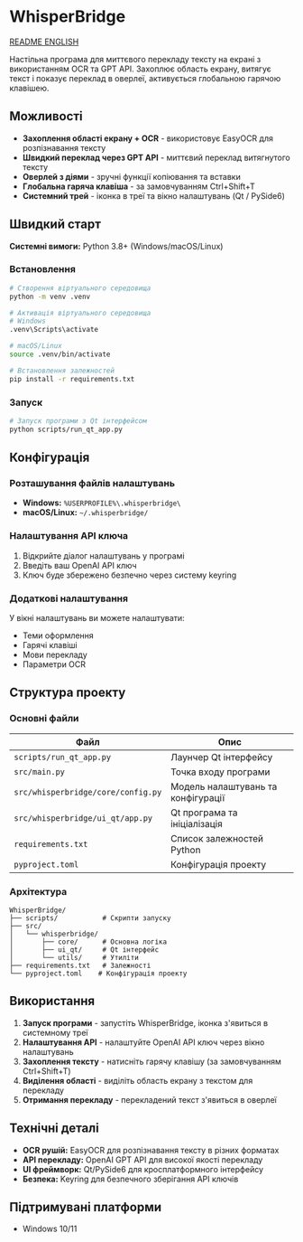 # WhisperBridge

[README ENGLISH](README.md)

Настільна програма для миттєвого перекладу тексту на екрані з використанням OCR та GPT API. Захоплює область екрану, витягує текст і показує переклад в оверлеї, активується глобальною гарячою клавішею.

## Можливості

- **Захоплення області екрану + OCR** - використовує EasyOCR для розпізнавання тексту
- **Швидкий переклад через GPT API** - миттєвий переклад витягнутого тексту
- **Оверлей з діями** - зручні функції копіювання та вставки
- **Глобальна гаряча клавіша** - за замовчуванням Ctrl+Shift+T
- **Системний трей** - іконка в треї та вікно налаштувань (Qt / PySide6)

## Швидкий старт

**Системні вимоги:** Python 3.8+ (Windows/macOS/Linux)

### Встановлення

```bash
# Створення віртуального середовища
python -m venv .venv

# Активація віртуального середовища
# Windows
.venv\Scripts\activate

# macOS/Linux
source .venv/bin/activate

# Встановлення залежностей
pip install -r requirements.txt
```

### Запуск

```bash
# Запуск програми з Qt інтерфейсом
python scripts/run_qt_app.py
```

## Конфігурація

### Розташування файлів налаштувань

- **Windows:** `%USERPROFILE%\.whisperbridge\`
- **macOS/Linux:** `~/.whisperbridge/`

### Налаштування API ключа

1. Відкрийте діалог налаштувань у програмі
2. Введіть ваш OpenAI API ключ
3. Ключ буде збережено безпечно через систему keyring

### Додаткові налаштування

У вікні налаштувань ви можете налаштувати:
- Теми оформлення
- Гарячі клавіші
- Мови перекладу
- Параметри OCR

## Структура проекту

### Основні файли

| Файл | Опис |
|------|------|
| `scripts/run_qt_app.py` | Лаунчер Qt інтерфейсу |
| `src/main.py` | Точка входу програми |
| `src/whisperbridge/core/config.py` | Модель налаштувань та конфігурації |
| `src/whisperbridge/ui_qt/app.py` | Qt програма та ініціалізація |
| `requirements.txt` | Список залежностей Python |
| `pyproject.toml` | Конфігурація проекту |

### Архітектура

```
WhisperBridge/
├── scripts/           # Скрипти запуску
├── src/
│   └── whisperbridge/
│       ├── core/      # Основна логіка
│       ├── ui_qt/     # Qt інтерфейс
│       └── utils/     # Утиліти
├── requirements.txt   # Залежності
└── pyproject.toml    # Конфігурація проекту
```

## Використання

1. **Запуск програми** - запустіть WhisperBridge, іконка з'явиться в системному треї
2. **Налаштування API** - налаштуйте OpenAI API ключ через вікно налаштувань
3. **Захоплення тексту** - натисніть гарячу клавішу (за замовчуванням Ctrl+Shift+T)
4. **Виділення області** - виділіть область екрану з текстом для перекладу
5. **Отримання перекладу** - перекладений текст з'явиться в оверлеї

## Технічні деталі

- **OCR рушій:** EasyOCR для розпізнавання тексту в різних форматах
- **API перекладу:** OpenAI GPT API для високої якості перекладу
- **UI фреймворк:** Qt/PySide6 для кросплатформного інтерфейсу
- **Безпека:** Keyring для безпечного зберігання API ключів

## Підтримувані платформи

- Windows 10/11